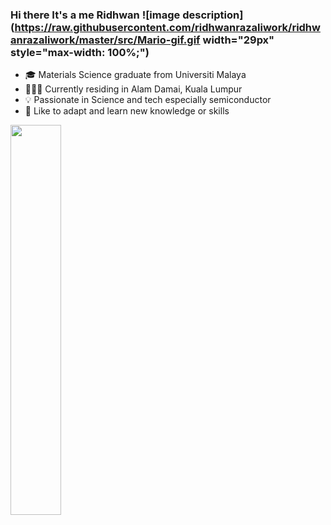 ### Hi there It's a me Ridhwan ![image description](https://raw.githubusercontent.com/ridhwanrazaliwork/ridhwanrazaliwork/master/src/Mario-gif.gif width="29px" style="max-width: 100%;")

- 🎓 Materials Science graduate from Universiti Malaya
- 🙇🏻‍♂️ Currently residing in Alam Damai, Kuala Lumpur
- 💡 Passionate in Science and tech especially semiconductor
- 📖 Like to adapt and learn new knowledge or skills

<img align="left"  width="40%" src="https://github-readme-stats.vercel.app/api/top-langs/?username=ridhwanrazaliwork&langs_count=8&layout=compact&theme=dark" />
